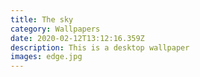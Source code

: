 ```yaml
---
title: The sky
category: Wallpapers
date: 2020-02-12T13:12:16.359Z
description: This is a desktop wallpaper
images: edge.jpg
---
```

